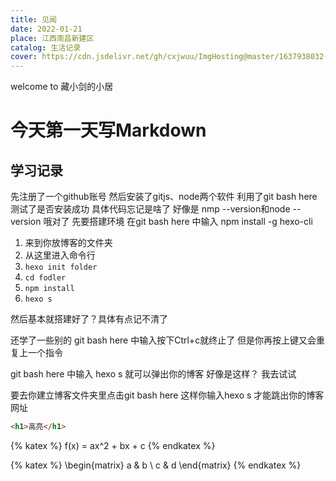 ```yaml
---
title: 见闻
date: 2022-01-21
place: 江西南昌新建区
catalog: 生活记录
cover: https://cdn.jsdelivr.net/gh/cxjwuu/ImgHosting@master/1637938032(1).4st9mhmuifm0.jpg
---
```

welcome to 藏小剑的小居



# 今天第一天写Markdown

## 学习记录

先注册了一个github账号
然后安装了gitjs、node两个软件
利用了git bash here 测试了是否安装成功
具体代码忘记是啥了 
好像是 nmp --version和node --version
哦对了 先要搭建环境 在git bash here 中输入 npm install -g hexo-cli
1. 来到你放博客的文件夹
2. 从这里进入命令行
3. `hexo init folder`
4. `cd fodler`
5. `npm install`
6. `hexo s`


然后基本就搭建好了？具体有点记不清了

还学了一些别的 git bash here 中输入按下Ctrl+c就终止了 但是你再按上键又会重复上一个指令

git bash here 中输入 hexo s 就可以弹出你的博客
好像是这样？ 我去试试

要去你建立博客文件夹里点击git bash here 这样你输入hexo s 才能跳出你的博客网址

```html
<h1>高亮</h1>
```

{% katex %}
f(x) = ax^2 + bx + c
{% endkatex %}

{% katex %}
\begin{matrix}
   a & b \\
   c & d
\end{matrix}
{% endkatex %}